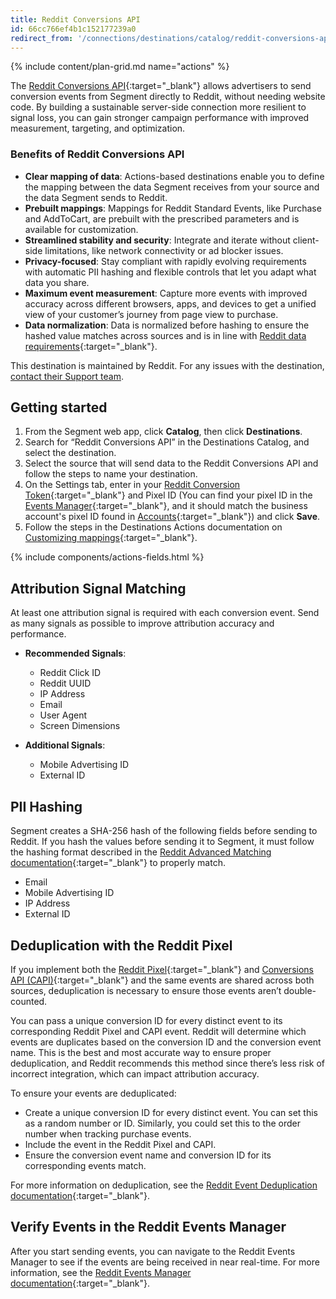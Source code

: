 ```yaml
---
title: Reddit Conversions API
id: 66cc766ef4b1c152177239a0
redirect_from: '/connections/destinations/catalog/reddit-conversions-api/' 
---
```


{% include content/plan-grid.md name="actions" %}

The [Reddit Conversions API](https://ads-api.reddit.com/docs/v2/#tag/Conversions-API){:target="_blank"} allows advertisers to send conversion events from Segment directly to Reddit, without needing website code. By building a sustainable server-side connection more resilient to signal loss, you can gain stronger campaign performance with improved measurement, targeting, and optimization. 

### Benefits of Reddit Conversions API

- **Clear mapping of data**: Actions-based destinations enable you to define the mapping between the data Segment receives from your source and the data Segment sends to Reddit.
- **Prebuilt mappings**: Mappings for Reddit Standard Events, like Purchase and AddToCart, are prebuilt with the prescribed parameters and is available for customization.
- **Streamlined stability and security**: Integrate and iterate without client-side limitations, like network connectivity or ad blocker issues.
- **Privacy-focused**: Stay compliant with rapidly evolving requirements with automatic PII hashing and flexible controls that let you adapt what data you share.
- **Maximum event measurement**: Capture more events with improved accuracy across different browsers, apps, and devices to get a unified view of your customer’s journey from page view to purchase.
- **Data normalization**: Data is normalized before hashing to ensure the hashed value matches across sources and is in line with [Reddit data requirements](https://business.reddithelp.com/helpcenter/s/article/advanced-matching-for-developers){:target="_blank"}.

This destination is maintained by Reddit. For any issues with the destination, [contact their Support team](mailto:adsapi-partner-support@reddit.com).


## Getting started

1. From the Segment web app, click **Catalog**, then click **Destinations**.
2. Search for “Reddit Conversions API” in the Destinations Catalog, and select the destination.
3. Select the source that will send data to the Reddit Conversions API and follow the steps to name your destination.
4. On the Settings tab, enter in your [Reddit Conversion Token](https://business.reddithelp.com/helpcenter/s/article/conversion-access-token){:target="_blank"} and Pixel ID (You can find your pixel ID in the [Events Manager](https://ads.reddit.com/events-manager){:target="_blank"}, and it should match the business account's pixel ID found in [Accounts](https://ads.reddit.com/accounts){:target="_blank"}) and click **Save**.
5. Follow the steps in the Destinations Actions documentation on [Customizing mappings](https://segment.com/docs/connections/destinations/actions/#customize-mappings){:target="_blank"}.


{% include components/actions-fields.html %}

## Attribution Signal Matching

At least one attribution signal is required with each conversion event. Send as many signals as possible to improve attribution accuracy and performance.

- **Recommended Signals**:
    - Reddit Click ID
    - Reddit UUID
    - IP Address
    - Email
    - User Agent
    - Screen Dimensions

- **Additional Signals**:
    - Mobile Advertising ID
    - External ID

## PII Hashing

Segment creates a SHA-256 hash of the following fields before sending to Reddit. If you hash the values before sending it to Segment, it must follow the hashing format described in the [Reddit Advanced Matching documentation](https://business.reddithelp.com/helpcenter/s/article/advanced-matching-for-developers){:target="_blank"} to properly match.

- Email
- Mobile Advertising ID
- IP Address
- External ID
 
## Deduplication with the Reddit Pixel

If you implement both the [Reddit Pixel](https://business.reddithelp.com/helpcenter/s/article/reddit-pixel){:target="_blank"} and [Conversions API (CAPI)](https://business.reddithelp.com/helpcenter/s/article/Conversions-API){:target="_blank"} and the same events are shared across both sources, deduplication is necessary to ensure those events aren’t double-counted.

You can pass a unique conversion ID for every distinct event to its corresponding Reddit Pixel and CAPI event. Reddit will determine which events are duplicates based on the conversion ID and the conversion event name. This is the best and most accurate way to ensure proper deduplication, and Reddit recommends this method since there’s less risk of incorrect integration, which can impact attribution accuracy.

To ensure your events are deduplicated:
- Create a unique conversion ID for every distinct event. You can set this as a random number or ID. Similarly, you could set this to the order number when tracking purchase events.
- Include the event in the Reddit Pixel and CAPI.
- Ensure the conversion event name and conversion ID for its corresponding events match.

For more information on deduplication, see the [Reddit Event Deduplication documentation](https://business.reddithelp.com/helpcenter/s/article/event-deduplication){:target="_blank"}.

## Verify Events in the Reddit Events Manager

After you start sending events, you can navigate to the Reddit Events Manager to see if the events are being received in near real-time. For more information, see the [Reddit Events Manager documentation](https://business.reddithelp.com/helpcenter/s/article/Events-Manager){:target="_blank"}.
